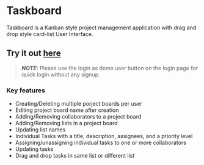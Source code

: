 # Taskboard

Taskboard is a Kanban style project management application with drag and drop style card-list User Interface.

## Try it out [here](https://arsh-taskboard.netlify.app/)

> **_NOTE:_**  Please use the login as demo user button on the login page for quick login without any signup.

### Key features

- Creating/Deleting multiple porject boards per user
- Editing project board name after creation
- Adding/Removing collaborators to a project board
- Adding/Removing lists in a project board
- Updating list names
- Individual Tasks with a title, description, assignees, and a priority level
- Assigning/unassigning individual tasks to one or more collaborators
- Updating tasks
- Drag and drop tasks in same list or different list
